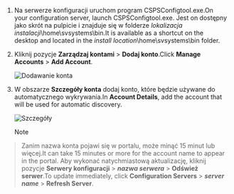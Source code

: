 1. <span data-ttu-id="5a767-101">Na serwerze konfiguracji uruchom program CSPSConfigtool.exe.</span><span class="sxs-lookup"><span data-stu-id="5a767-101">On your configuration server, launch CSPSConfigtool.exe.</span></span> <span data-ttu-id="5a767-102">Jest on dostępny jako skrót na pulpicie i znajduje się w folderze *lokalizacja instalacji*\home\svsystems\bin.</span><span class="sxs-lookup"><span data-stu-id="5a767-102">It is available as a shortcut on the desktop and located in the *install location*\home\svsystems\bin folder.</span></span>
2. <span data-ttu-id="5a767-103">Kliknij pozycje **Zarządzaj kontami** > **Dodaj konto**.</span><span class="sxs-lookup"><span data-stu-id="5a767-103">Click **Manage Accounts** > **Add Account**.</span></span>

    ![Dodawanie konta](./media/site-recovery-add-vcenter-account/credentials1.png)
3. <span data-ttu-id="5a767-105">W obszarze **Szczegóły konta** dodaj konto, które będzie używane do automatycznego wykrywania.</span><span class="sxs-lookup"><span data-stu-id="5a767-105">In **Account Details**, add the account that will be used for automatic discovery.</span></span>

    ![Szczegóły](./media/site-recovery-add-vcenter-account/credentials2.png)

    > [!Note]
  > <span data-ttu-id="5a767-107">Zanim nazwa konta pojawi się w portalu, może minąć 15 minut lub więcej.</span><span class="sxs-lookup"><span data-stu-id="5a767-107">It can take 15 minutes or more for the account name to appear in the portal.</span></span> <span data-ttu-id="5a767-108">Aby wykonać natychmiastową aktualizację, kliknij pozycje **Serwery konfiguracji** > ***nazwa serwera*** > **Odśwież serwer**.</span><span class="sxs-lookup"><span data-stu-id="5a767-108">To update immediately, click **Configuration Servers** > ***server name*** > **Refresh Server**.</span></span>
